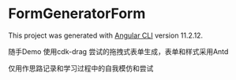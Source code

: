 # FormGeneratorForm

This project was generated with [Angular CLI](https://github.com/angular/angular-cli) version 11.2.12.

随手Demo 使用cdk-drag 尝试的拖拽式表单生成，表单和样式采用Antd

仅用作思路记录和学习过程中的自我模仿和尝试
